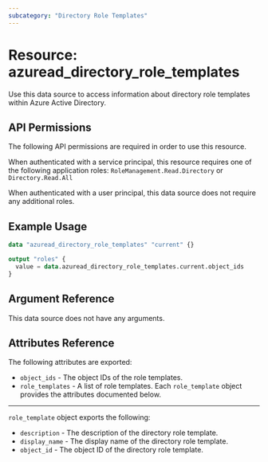 ```yaml
---
subcategory: "Directory Role Templates"
---
```


# Resource: azuread_directory_role_templates

Use this data source to access information about directory role templates within Azure Active Directory.

## API Permissions

The following API permissions are required in order to use this resource.

When authenticated with a service principal, this resource requires one of the following application roles: `RoleManagement.Read.Directory` or `Directory.Read.All`

When authenticated with a user principal, this data source does not require any additional roles.

## Example Usage

```terraform
data "azuread_directory_role_templates" "current" {}

output "roles" {
  value = data.azuread_directory_role_templates.current.object_ids
}
```

## Argument Reference

This data source does not have any arguments.

## Attributes Reference

The following attributes are exported:

* `object_ids` - The object IDs of the role templates.
* `role_templates` - A list of role templates. Each `role_template` object provides the attributes documented below.

---

`role_template` object exports the following:

* `description` - The description of the directory role template.
* `display_name` - The display name of the directory role template.
* `object_id` - The object ID of the directory role template.
